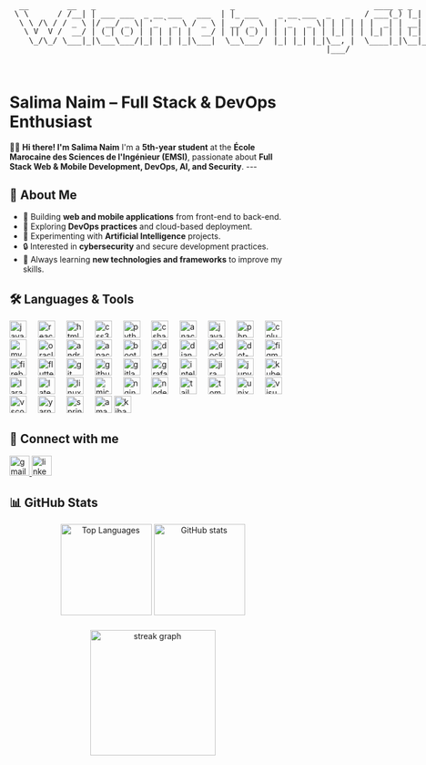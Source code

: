<pre style="display:inline-block; font-size:14px; line-height:1.1; white-space: pre; overflow-x:auto;">
  __        __   _                            _                             ____ _ _   _   _       _                        __ _ _      _ 
 \ \      / /__| | ___ ___  _ __ ___   ___  | |_ ___    _ __ ___  _   _   / ___(_) |_| | | |_   _| |__    _ __  _ __ ___  / _(_) | ___| |
  \ \ /\ / / _ \ |/ __/ _ \| '_ ` _ \ / _ \ | __/ _ \  | '_ ` _ \| | | | | |  _| | __| |_| | | | | '_ \  | '_ \| '__/ _ \| |_| | |/ _ \ |
   \ V  V /  __/ | (_| (_) | | | | | |  __/ | || (_) | | | | | | | |_| | | |_| | | |_|  _  | |_| | |_) | | |_) | | | (_) |  _| | |  __/_|
    \_/\_/ \___|_|\___\___/|_| |_| |_|\___|  \__\___/  |_| |_| |_|\__, |  \____|_|\__|_| |_|\__,_|_.__/  | .__/|_|  \___/|_| |_|_|\___(_)
                                                                  |___/                                  |_|                             

</pre>

# Salima Naim – Full Stack & DevOps Enthusiast
👩‍💻 **Hi there! I'm Salima Naim** I'm a **5th-year student** at the **École Marocaine des Sciences de l'Ingénieur (EMSI)**, passionate about **Full Stack Web & Mobile Development, DevOps, AI, and Security**. ---


## 🎯 About Me
- 🚀 Building **web and mobile applications** from front-end to back-end.  
- 🔧 Exploring **DevOps practices** and cloud-based deployment.  
- 🤖 Experimenting with **Artificial Intelligence** projects.  
- 🔒 Interested in **cybersecurity** and secure development practices.  
- 🌱 Always learning **new technologies and frameworks** to improve my skills.  


###
## 🛠 Languages & Tools
<div align="left">
  <img src="https://cdn.jsdelivr.net/gh/devicons/devicon/icons/javascript/javascript-original.svg" height="30" alt="javascript logo"  />
  <img width="12" />
  <img src="https://cdn.jsdelivr.net/gh/devicons/devicon/icons/react/react-original.svg" height="30" alt="react logo"  />
  <img width="12" />
  <img src="https://cdn.jsdelivr.net/gh/devicons/devicon/icons/html5/html5-original.svg" height="30" alt="html5 logo"  />
  <img width="12" />
  <img src="https://cdn.jsdelivr.net/gh/devicons/devicon/icons/css3/css3-original.svg" height="30" alt="css3 logo"  />
  <img width="12" />
  <img src="https://cdn.jsdelivr.net/gh/devicons/devicon/icons/python/python-original.svg" height="30" alt="python logo"  />
  <img width="12" />
  <img src="https://cdn.jsdelivr.net/gh/devicons/devicon/icons/csharp/csharp-original.svg" height="30" alt="csharp logo"  />
  <img width="12" />
  <img src="https://cdn.jsdelivr.net/gh/devicons/devicon/icons/anaconda/anaconda-original.svg" height="30" alt="anaconda logo"  />
  <img width="12" />
  <img src="https://cdn.jsdelivr.net/gh/devicons/devicon/icons/java/java-original.svg" height="30" alt="java logo"  />
  <img width="12" />
  <img src="https://cdn.jsdelivr.net/gh/devicons/devicon/icons/php/php-original.svg" height="30" alt="php logo"  />
  <img width="12" />
  <img src="https://cdn.jsdelivr.net/gh/devicons/devicon/icons/cplusplus/cplusplus-original.svg" height="30" alt="cplusplus logo"  />
  <img width="12" />
  <img src="https://cdn.jsdelivr.net/gh/devicons/devicon/icons/mysql/mysql-original.svg" height="30" alt="mysql logo"  />
  <img width="12" />
  <img src="https://cdn.jsdelivr.net/gh/devicons/devicon/icons/oracle/oracle-original.svg" height="30" alt="oracle logo"  />
  <img width="12" />
  <img src="https://cdn.jsdelivr.net/gh/devicons/devicon/icons/android/android-original.svg" height="30" alt="android logo"  />
  <img width="12" />
  <img src="https://cdn.jsdelivr.net/gh/devicons/devicon/icons/apache/apache-original.svg" height="30" alt="apache logo"  />
  <img width="12" />
  <img src="https://cdn.jsdelivr.net/gh/devicons/devicon/icons/bootstrap/bootstrap-original.svg" height="30" alt="bootstrap logo"  />
  <img width="12" />
  <img src="https://cdn.jsdelivr.net/gh/devicons/devicon/icons/dart/dart-original.svg" height="30" alt="dart logo"  />
  <img width="12" />
  <img src="https://cdn.jsdelivr.net/gh/devicons/devicon/icons/django/django-plain.svg" height="30" alt="django logo"  />
  <img width="12" />
  <img src="https://cdn.jsdelivr.net/gh/devicons/devicon/icons/docker/docker-original.svg" height="30" alt="docker logo"  />
  <img width="12" />
  <img src="https://cdn.jsdelivr.net/gh/devicons/devicon/icons/dot-net/dot-net-original.svg" height="30" alt="dot-net logo"  />
  <img width="12" />
  <img src="https://cdn.jsdelivr.net/gh/devicons/devicon/icons/figma/figma-original.svg" height="30" alt="figma logo"  />
  <img width="12" />
  <img src="https://cdn.jsdelivr.net/gh/devicons/devicon/icons/firebase/firebase-plain.svg" height="30" alt="firebase logo"  />
  <img width="12" />
  <img src="https://cdn.jsdelivr.net/gh/devicons/devicon/icons/flutter/flutter-original.svg" height="30" alt="flutter logo"  />
  <img width="12" />
  <img src="https://cdn.jsdelivr.net/gh/devicons/devicon/icons/git/git-original.svg" height="30" alt="git logo"  />
  <img width="12" />
  <img src="https://cdn.jsdelivr.net/gh/devicons/devicon/icons/github/github-original.svg" height="30" alt="github logo"  />
  <img width="12" />
  <img src="https://cdn.jsdelivr.net/gh/devicons/devicon/icons/gitlab/gitlab-original.svg" height="30" alt="gitlab logo"  />
  <img width="12" />
  <img src="https://cdn.jsdelivr.net/gh/devicons/devicon/icons/grafana/grafana-original.svg" height="30" alt="grafana logo"  />
  <img width="12" />
  <img src="https://cdn.jsdelivr.net/gh/devicons/devicon/icons/intellij/intellij-original.svg" height="30" alt="intellij logo"  />
  <img width="12" />
  <img src="https://cdn.jsdelivr.net/gh/devicons/devicon/icons/jira/jira-original.svg" height="30" alt="jira logo"  />
  <img width="12" />
  <img src="https://cdn.jsdelivr.net/gh/devicons/devicon/icons/jupyter/jupyter-original.svg" height="30" alt="jupyter logo"  />
  <img width="12" />
  <img src="https://cdn.jsdelivr.net/gh/devicons/devicon/icons/kubernetes/kubernetes-plain.svg" height="30" alt="kubernetes logo"  />
  <img width="12" />
  <img src="https://cdn.jsdelivr.net/gh/devicons/devicon/icons/laravel/laravel-original.svg" height="30" alt="laravel logo"  />
  <img width="12" />
  <img src="https://cdn.jsdelivr.net/gh/devicons/devicon/icons/latex/latex-original.svg" height="30" alt="latex logo"  />
  <img width="12" />
  <img src="https://cdn.jsdelivr.net/gh/devicons/devicon/icons/linux/linux-original.svg" height="30" alt="linux logo"  />
  <img width="12" />
  <img src="https://cdn.jsdelivr.net/gh/devicons/devicon/icons/microsoftsqlserver/microsoftsqlserver-plain.svg" height="30" alt="microsoftsqlserver logo"  />
  <img width="12" />
  <img src="https://cdn.jsdelivr.net/gh/devicons/devicon/icons/nginx/nginx-original.svg" height="30" alt="nginx logo"  />
  <img width="12" />
  <img src="https://cdn.jsdelivr.net/gh/devicons/devicon/icons/nodejs/nodejs-original.svg" height="30" alt="nodejs logo"  />
  <img width="12" />
  <img src="https://cdn.jsdelivr.net/gh/devicons/devicon/icons/tailwindcss/tailwindcss-original-wordmark.svg" height="30" alt="tailwindcss logo"  />
  <img width="12" />
  <img src="https://cdn.jsdelivr.net/gh/devicons/devicon/icons/tomcat/tomcat-original.svg" height="30" alt="tomcat logo"  />
  <img width="12" />
  <img src="https://cdn.jsdelivr.net/gh/devicons/devicon/icons/unix/unix-original.svg" height="30" alt="unix logo"  />
  <img width="12" />
  <img src="https://cdn.jsdelivr.net/gh/devicons/devicon/icons/visualstudio/visualstudio-plain.svg" height="30" alt="visualstudio logo"  />
  <img width="12" />
  <img src="https://cdn.jsdelivr.net/gh/devicons/devicon/icons/vscode/vscode-original.svg" height="30" alt="vscode logo"  />
  <img width="12" />
  <img src="https://cdn.jsdelivr.net/gh/devicons/devicon/icons/yarn/yarn-original.svg" height="30" alt="yarn logo"  />
  <img width="12" />
  <img src="https://cdn.jsdelivr.net/gh/devicons/devicon/icons/spring/spring-original.svg" height="30" alt="spring logo"  />
  <img width="12" />
  <img src="https://cdn.jsdelivr.net/gh/devicons/devicon/icons/amazonwebservices/amazonwebservices-line-wordmark.svg" height="30" alt="amazonwebservices logo"  />
 <img src="https://www.vectorlogo.zone/logos/elasticco_kibana/elasticco_kibana-icon.svg" alt="kibana" width="30" height="30"/>
</div>

###

## 🔗 Connect with me
<div align="left">
  <a href="mailto:salimanaim18@gmail.com">
    <img src="https://img.shields.io/badge/Gmail-Email-D14836?logo=gmail&logoColor=white&style=for-the-badge" height="35" alt="gmail logo" />
  </a>
  <a href="https://www.linkedin.com/in/salima-naim-a9ab24317/" >
    <img src="https://img.shields.io/badge/LinkedIn-Profile-0077B5?logo=linkedin&logoColor=white&style=for-the-badge" height="35" alt="linkedin logo" />
  </a>
</div>


## 📊 GitHub Stats
<div align="center">
<img src="https://github-readme-stats.vercel.app/api/top-langs?username=SALimanaim18&layout=compact&langs_count=6&theme=dracula" height="160" alt="Top Languages" />
<img src="https://github-readme-stats.vercel.app/api?username=SALimanaim18&show_icons=true&theme=dracula" height="160" alt="GitHub stats" />
</div>

###
<div align="center">


  <img src="https://streak-stats.demolab.com?user=SALimanaim18&locale=en&mode=daily&theme=dark&hide_border=false&border_radius=5&order=3" height="220" alt="streak graph"  />
</div>

